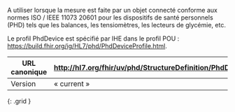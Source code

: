   
   
A utiliser lorsque la mesure est faite par un objet connecté conforme aux normes ISO / IEEE 11073 20601 pour les dispositifs de santé personnels (PHD) tels que les balances, les tensiomètres, les lecteurs de glycémie, etc.    
   
Le profil PhdDevice est spécifié par IHE dans le profil POU : <https://build.fhir.org/ig/HL7/phd/PhdDeviceProfile.html>.  
    
  

|     URL   canonique    |     <http://hl7.org/fhir/uv/phd/StructureDefinition/PhdDevice>    |
|------------------------|-----------------------------------------------------------------|
|     Version            |     « current »                                                 |
{: .grid }
  
   
  
   

